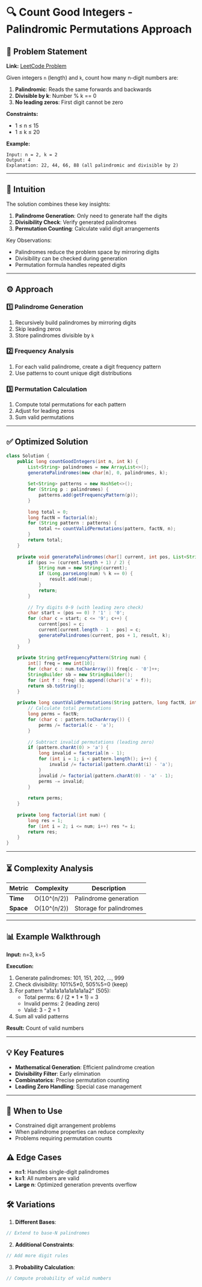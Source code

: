 # 🔍 Count Good Integers - Palindromic Permutations Approach

## 📜 Problem Statement
**Link:** [LeetCode Problem](https://leetcode.com/problems/find-the-count-of-good-integers/solutions/?envType=daily-question&envId=2025-04-12)

Given integers `n` (length) and `k`, count how many n-digit numbers are:
1. **Palindromic**: Reads the same forwards and backwards
2. **Divisible by k**: Number % k == 0
3. **No leading zeros**: First digit cannot be zero

**Constraints:**
- 1 ≤ n ≤ 15
- 1 ≤ k ≤ 20

**Example:**
```text
Input: n = 2, k = 2
Output: 4
Explanation: 22, 44, 66, 88 (all palindromic and divisible by 2)
```

---

## 🧠 Intuition
The solution combines these key insights:
1. **Palindrome Generation**: Only need to generate half the digits
2. **Divisibility Check**: Verify generated palindromes
3. **Permutation Counting**: Calculate valid digit arrangements

Key Observations:
- Palindromes reduce the problem space by mirroring digits
- Divisibility can be checked during generation
- Permutation formula handles repeated digits

---

## ⚙️ Approach
### **1️⃣ Palindrome Generation**
1. Recursively build palindromes by mirroring digits
2. Skip leading zeros
3. Store palindromes divisible by `k`

### **2️⃣ Frequency Analysis**
1. For each valid palindrome, create a digit frequency pattern
2. Use patterns to count unique digit distributions

### **3️⃣ Permutation Calculation**
1. Compute total permutations for each pattern
2. Adjust for leading zeros
3. Sum valid permutations

---

## ✅ Optimized Solution
```java
class Solution {
    public long countGoodIntegers(int n, int k) {
        List<String> palindromes = new ArrayList<>();
        generatePalindromes(new char[n], 0, palindromes, k);
        
        Set<String> patterns = new HashSet<>();
        for (String p : palindromes) {
            patterns.add(getFrequencyPattern(p));
        }
        
        long total = 0;
        long factN = factorial(n);
        for (String pattern : patterns) {
            total += countValidPermutations(pattern, factN, n);
        }
        return total;
    }
    
    private void generatePalindromes(char[] current, int pos, List<String> result, int k) {
        if (pos >= (current.length + 1) / 2) {
            String num = new String(current);
            if (Long.parseLong(num) % k == 0) {
                result.add(num);
            }
            return;
        }
        
        // Try digits 0-9 (with leading zero check)
        char start = (pos == 0) ? '1' : '0';
        for (char c = start; c <= '9'; c++) {
            current[pos] = c;
            current[current.length - 1 - pos] = c;
            generatePalindromes(current, pos + 1, result, k);
        }
    }
    
    private String getFrequencyPattern(String num) {
        int[] freq = new int[10];
        for (char c : num.toCharArray()) freq[c - '0']++;
        StringBuilder sb = new StringBuilder();
        for (int f : freq) sb.append((char)('a' + f));
        return sb.toString();
    }
    
    private long countValidPermutations(String pattern, long factN, int n) {
        // Calculate total permutations
        long perms = factN;
        for (char c : pattern.toCharArray()) {
            perms /= factorial(c - 'a');
        }
        
        // Subtract invalid permutations (leading zero)
        if (pattern.charAt(0) > 'a') {
            long invalid = factorial(n - 1);
            for (int i = 1; i < pattern.length(); i++) {
                invalid /= factorial(pattern.charAt(i) - 'a');
            }
            invalid /= factorial(pattern.charAt(0) - 'a' - 1);
            perms -= invalid;
        }
        
        return perms;
    }
    
    private long factorial(int num) {
        long res = 1;
        for (int i = 2; i <= num; i++) res *= i;
        return res;
    }
}
```
---

## ⏳ Complexity Analysis
| Metric          | Complexity | Description |
|-----------------|------------|-------------|
| **Time**        | O(10^(n/2))| Palindrome generation |
| **Space**       | O(10^(n/2))| Storage for palindromes |

---

## 📊 Example Walkthrough

**Input:** n=3, k=5

**Execution:**
1. Generate palindromes: 101, 151, 202, ..., 999
2. Check divisibility: 101%5≠0, 505%5=0 (keep)
3. For pattern "a1a1a1a1a1a1a1a1a2" (505):
   - Total perms: 6 / (2 * 1 * 1) = 3
   - Invalid perms: 2 (leading zero)
   - Valid: 3 - 2 = 1
4. Sum all valid patterns

**Result:** Count of valid numbers

---

## 💡 Key Features
- **Mathematical Generation**: Efficient palindrome creation
- **Divisibility Filter**: Early elimination
- **Combinatorics**: Precise permutation counting
- **Leading Zero Handling**: Special case management

---

## 🚀 When to Use
- Constrained digit arrangement problems
- When palindrome properties can reduce complexity
- Problems requiring permutation counts

## ⚠️ Edge Cases
- **n=1**: Handles single-digit palindromes
- **k=1**: All numbers are valid
- **Large n**: Optimized generation prevents overflow

## 🛠 Variations
1. **Different Bases**:
```java
// Extend to base-N palindromes
```

2. **Additional Constraints**:
```java
// Add more digit rules
```

3. **Probability Calculation**:
```java
// Compute probability of valid numbers
```